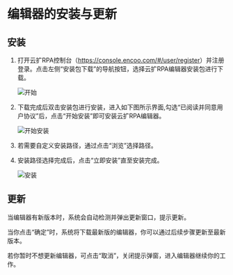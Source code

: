 # 编辑器的安装与更新
## 安装
1. 打开云扩RPA控制台（<https://console.encoo.com/#/user/register>）并注册登录。点击左侧“安装包下载”的导航按钮，选择云扩RPA编辑器安装包进行下载。 
 
   ![开始](https://docimages.blob.core.chinacloudapi.cn/images/Studio/Settings/downloadexe.png)

2. 下载完成后双击安装包进行安装，进入如下图所示界面,勾选“已阅读并同意用户协议”后，点击“开始安装”即可安装云扩RPA编辑器。 
  
   ![开始安装](https://docimages.blob.core.chinacloudapi.cn/images/Studio/Settings/startInstallation.png )

3. 若需要自定义安装路径，通过点击“浏览”选择路径。 

4. 安装路径选择完成后，点击“立即安装”直至安装完成。 
  
   ![安装](https://docimages.blob.core.chinacloudapi.cn/images/Studio/Settings/immediateInstallation.png)

## 更新
当编辑器有新版本时，系统会自动检测并弹出更新窗口，提示更新。

当你点击“确定”时，系统将下载最新版的编辑器，你可以通过后续步骤更新至最新版本。

若你暂时不想更新编辑器，可点击“取消”，关闭提示弹窗，进入编辑器继续你的工作。
